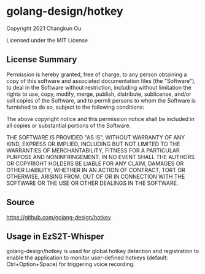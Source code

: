 # golang-design/hotkey

Copyright 2021 Changkun Ou

Licensed under the MIT License

## License Summary

Permission is hereby granted, free of charge, to any person obtaining a copy of this software and associated documentation files (the "Software"), to deal in the Software without restriction, including without limitation the rights to use, copy, modify, merge, publish, distribute, sublicense, and/or sell copies of the Software, and to permit persons to whom the Software is furnished to do so, subject to the following conditions:

The above copyright notice and this permission notice shall be included in all copies or substantial portions of the Software.

THE SOFTWARE IS PROVIDED "AS IS", WITHOUT WARRANTY OF ANY KIND, EXPRESS OR IMPLIED, INCLUDING BUT NOT LIMITED TO THE WARRANTIES OF MERCHANTABILITY, FITNESS FOR A PARTICULAR PURPOSE AND NONINFRINGEMENT. IN NO EVENT SHALL THE AUTHORS OR COPYRIGHT HOLDERS BE LIABLE FOR ANY CLAIM, DAMAGES OR OTHER LIABILITY, WHETHER IN AN ACTION OF CONTRACT, TORT OR OTHERWISE, ARISING FROM, OUT OF OR IN CONNECTION WITH THE SOFTWARE OR THE USE OR OTHER DEALINGS IN THE SOFTWARE.

## Source

https://github.com/golang-design/hotkey

## Usage in EzS2T-Whisper

golang-design/hotkey is used for global hotkey detection and registration to enable the application to monitor user-defined hotkeys (default: Ctrl+Option+Space) for triggering voice recording.
